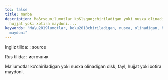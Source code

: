 ```yaml
---
toc: false
title: manba
description: Ma&rsquo;lumotlar ko&lsquo;chiriladigan yoki nusxa olinadigan disk, fayl,
  hujjat yoki xotira maydoni....
keywords: "Ma\u2019lumotlar, ko\u2018chiriladigan, nusxa, olinadigan, hujjat, xotira,
  maydoni"
---
```


Ingliz tilida:
:   source

Rus tilida:
:   источник

Ma’lumotlar ko‘chiriladigan yoki nusxa olinadigan disk, fayl, hujjat yoki xotira maydoni.